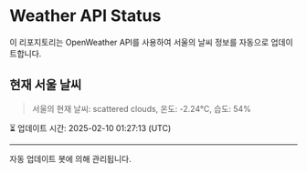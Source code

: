 
# Weather API Status

이 리포지토리는 OpenWeather API를 사용하여 서울의 날씨 정보를 자동으로 업데이트합니다.

## 현재 서울 날씨
> 서울의 현재 날씨: scattered clouds, 온도: -2.24°C, 습도: 54%

⏳ 업데이트 시간: 2025-02-10 01:27:13 (UTC)

---
자동 업데이트 봇에 의해 관리됩니다.

